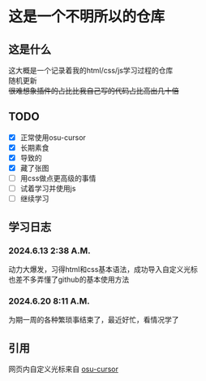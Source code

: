 # 这是一个不明所以的仓库
## 这是什么  
这大概是一个记录着我的html/css/js学习过程的仓库  
随机更新  
~~很难想象插件的占比比我自己写的代码占比高出几十倍~~

## TODO
- [x] 正常使用osu-cursor
- [x] 长期素食
- [x] 导致的
- [x] 藏了张图
- [ ] 用css做点更高级的事情 
- [ ] 试着学习并使用js
- [ ] 继续学习

## 学习日志
### 2024.6.13 2:38 A.M.
动力大爆发，习得html和css基本语法，成功导入自定义光标  
也差不多弄懂了github的基本使用方法

### 2024.6.20 8:11 A.M.
为期一周的各种繁琐事结束了，最近好忙，看情况学了

## 引用
网页内自定义光标来自 [osu-cursor](https://github.com/solstice23/osu-cursor)